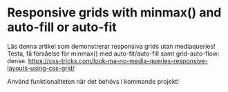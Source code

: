#  Responsive grids with minmax() and auto-fill or auto-fit

Läs denna artikel som demonstrerar responsiva grids utan mediaqueries! Testa, få försåelse för minmax() med auto-fit/auto-fill samt grid-auto-flow: dense. 
https://css-tricks.com/look-ma-no-media-queries-responsive-layouts-using-css-grid/

Använd funktionaliteten när det behövs i kommande projekt!






